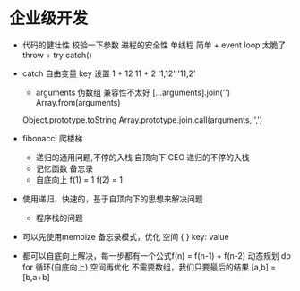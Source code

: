 # 企业级开发

- 代码的健壮性
    校验一下参数
    进程的安全性
    单线程 简单 + event loop    太脆了
    throw + try catch()

- catch 自由变量 key 设置
    1 + 12  11 + 2  '1,12' '11,2'
    - arguments 伪数组 兼容性不太好
    [...arguments].join('')
    Array.from(arguments)
    
    Object.prototype.toString
    Array.prototype.join.call(arguments, ',')

- fibonacci 爬楼梯
    - 递归的通用问题,不停的入栈
        自顶向下 CEO  递归的不停的入栈
    - 记忆函数  备忘录
    - 自底向上
    f(1) = 1  f(2) = 1   

- 使用递归，快速的，基于自顶向下的思想来解决问题
    - 程序栈的问题
- 可以先使用memoize 备忘录模式，优化
    空间   { }  key: value
- 都可以自底向上解决，每一步都有一个公式f(n) = f(n-1) + f(n-2) 动态规划 dp
    for 循环(自底向上)
    空间再优化  不需要数组，我们只要最后的结果 [a,b] = [b,a+b]